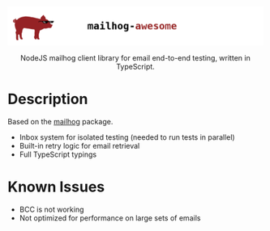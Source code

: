 <img src="https://github.com/derbenoo/mailhog-awesome/raw/master/docs/mailhog-awesome.png?sanitize=true" alt="mailhog-awesome" />

<p align="center">
NodeJS mailhog client library for email end-to-end testing, written in TypeScript.
</p>


# Description 
Based on the [mailhog](https://www.npmjs.com/package/mailhog) package. 


- Inbox system for isolated testing (needed to run tests in parallel)
- Built-in retry logic for email retrieval
- Full TypeScript typings


# Known Issues

- BCC is not working
- Not optimized for performance on large sets of emails
